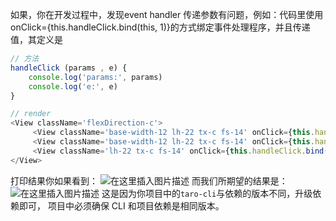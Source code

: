如果，你在开发过程中，发现event handler 传递参数有问题，例如：代码里使用onClick={this.handleClick.bind(this, 1)}的方式绑定事件处理程序，并且传递值，其定义是

```js
// 方法
handleClick (params , e) {
    console.log('params:', params)
    console.log('e:', e)
}
```
```js
// render
<View className='flexDirection-c'>
     <View className='base-width-12 lh-22 tx-c fs-14' onClick={this.handleClick.bind(this, -1)}>全部商品</View>
     <View className='base-width-12 lh-22 tx-c fs-14' onClick={this.handleClick.bind(this, 0)}>在售商品</View>
     <View className='lh-22 tx-c fs-14' onClick={this.handleClick.bind(this, 1)}>下架商品</View>
</View>
```
打印结果你如果看到：
![在这里插入图片描述](https://img-blog.csdnimg.cn/20190121144820110.png?x-oss-process=image/watermark,type_ZmFuZ3poZW5naGVpdGk,shadow_10,text_aHR0cHM6Ly9ibG9nLmNzZG4ubmV0L2x1bmFoYWlqaWFv,size_16,color_FFFFFF,t_70)
而我们所期望的结果是：
![在这里插入图片描述](https://img-blog.csdnimg.cn/20190121145226756.png)
这是因为你项目中的`taro-cli`与依赖的版本不同，升级依赖即可，
项目中必须确保 CLI 和项目依赖是相同版本。